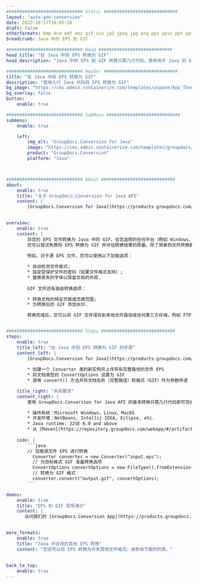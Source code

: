 ```yaml
---
############################# Static ############################
layout: "auto-gen-conversion"
date: 2022-10-17T16:05:18
draft: false
otherformats: bmp dcm emf emz gif ico jp2 jpeg jpg png pps ppsx ppt pptx psb psd svg svgz tga tif tiff webp wmf wmz
breadcrumb: Java 中的 EPS 到 GIF

############################# Head ############################
head_title: "在 Java 中将 EPS 转换为 GIF"
head_description: "Java 中的 EPS 到 GIF 转换只需几行代码。使用用于 Java 的 GroupDocs 文档转换 API 转换 160 多种文件格式"

############################# Header ############################
title: "在 Java 中将 EPS 转换为 GIF"
description: "使用几行 Java 代码将 EPS 转换为 GIF"
bg_image: "https://cms.admin.containerize.com/templates/aspose/App_Themes/V3/images/bg/header1.png"
bg_overlay: false
button:
    enable: true

############################# SubMenu ############################
submenu:
    enable: true

    left:
        img_alt: "GroupDocs.Conversion for Java"
        image: "https://cms.admin.containerize.com/templates/groupdocs/images/product-logos/90x90-noborder/groupdocs-conversion-java.png"
        product: "GroupDocs.Conversion"
        platform: "Java"



############################# About ############################
about:
    enable: true
    title: "关于 GroupDocs.Conversion for Java API"
    content: |
        [GroupDocs.Conversion for Java](https://products.groupdocs.com/conversion/java/) 是一种高级文件格式转换 API，用于在 Microsoft Office、OpenDocument、PDF、HTML、电子邮件、CAD 等流行图像和文档格式之间进行转换。只需几行代码即可完成更多工作。本机 API 会自动检测原始文档的格式，并提供许多选项来自定义转换后的文档。除了从文档中提取信息的功能外，它还默认支持将转换结果缓存到本地磁盘。但是，任何类型的缓存存储都可以通过实施适当的接口来支持 - Amazon S3、Dropbox、Google Drive、Windows Azure、Reddis 或任何其他接口。
    

overview:
    enable: true
    content: |
        将您的 EPS 文件转换为 Java 中的 GIF。在您选择的任何平台（例如 Windows、Linux、macOS）上，只需几行 Java 代码。
        您可以尝试免费将 EPS 转换为 GIF 并评估转换结果的质量。除了简单的文件转换脚本外，您还可以尝试更复杂的选项来加载 EPS 源文件并存储 GIF 输出。 
        
        例如，对于源 EPS 文件，您可以使用以下加载选项：

        * 自动检测文件格式;
        * 指定受保护文件的密码（如果文件格式支持）;
        * 替换丢失的字体以保留文档的外观.
        
        GIF 文件还有高级转换选项：

        * 转换文档的特定页面或页面范围;
        * 为转换后的 GIF 添加水印.

        转换完成后，您可以将 GIF 文件保存到本地文件路径或任何第三方存储，例如 FTP、Amazon S3、Google Drive、Dropbox 等。请注意 - 转换 EPS到 GIF，您不需要安装任何额外的软件，例如 MS Office、Open Office、Adobe Acrobat Reader 等。


############################# Steps ############################
steps:
    enable: true
    title_left: "在 Java 中将 EPS 转换为 GIF 的步骤"
    content_left: |
        [GroupDocs.Conversion for Java](https://products.groupdocs.com/conversion/java/) 允许开发人员使用几行代码轻松地将 EPS 文件转换为 GIF。
        
        * 创建一个 Converter 类的新实例并上传带有完整路径的文件 EPS
        * 将文档类型的 ConvertOptions 设置为 GIF
        * 调用 convert() 方法并将文档名称（完整路径）和格式（GIF）作为参数传递

    title_right: "系统要求"
    content_right: |
        使用 GroupDocs.Conversion for Java API 的基本转换只需几行代码即可完成。所有主要平台和操作系统都支持我们的 API。在执行以下代码之前，请确保您的系统上安装了以下先决条件。

        * 操作系统：Microsoft Windows、Linux、MacOS
        * 开发环境：NetBeans, Intellij IDEA, Eclipse, etc.
        * Java runtime: J2SE 6.0 and above
        * 从 [Maven](https://repository.groupdocs.com/webapp/#/artifacts/browse/tree/General/repo/com/groupdocs/groupdocs-conversion) 获取最新的 GroupDocs.Conversion for Java
         
    code: |
        ```java    
        // 加载源文件 EPS 进行转换
          Converter converter = new Converter("input.eps");
          // 为目标格式 GIF 准备转换选项
          ConvertOptions convertOptions = new FileType().fromExtension("gif").getConvertOptions();
          // 转换为 GIF 格式
          converter.convert("output.gif", convertOptions);
        ```

demos:
    enable: true
    title: "EPS 到 GIF 现场演示"
    content: |
       访问我们的 [GroupDocs.Conversion App](https://products.groupdocs.app/conversion/family) 网站并立即尝试 EPS 到 GIF 转换。免费演示具有以下好处
          

more_formats:
    enable: true
    title: "Java 中支持的其他 EPS 转换"
    content: "您还可以将 EPS 转换为许多其他文件格式。请参阅下面的列表。"
       
       
back_to_top:
    enable: true
---
```

